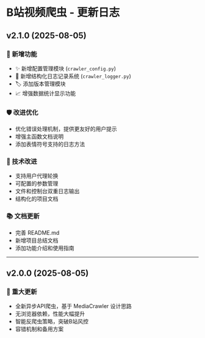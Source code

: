 # B站视频爬虫 - 更新日志

## v2.1.0 (2025-08-05)

### 🎉 新增功能
- ✨ 新增配置管理模块 (`crawler_config.py`)
- 📝 新增结构化日志记录系统 (`crawler_logger.py`)
- 🏷️ 添加版本管理模块
- 📈 增强数据统计显示功能

### 🛡️ 改进优化
- 优化错误处理机制，提供更友好的用户提示
- 增强主函数文档说明
- 添加表情符号支持的日志方法

### 🔧 技术改进
- 支持用户代理轮换
- 可配置的参数管理
- 文件和控制台双重日志输出
- 结构化的项目文档

### 📚 文档更新
- 完善 README.md
- 新增项目总结文档
- 添加功能介绍和使用指南

---

## v2.0.0 (2025-08-05)

### 🌟 重大更新
- 全新异步API爬虫，基于 MediaCrawler 设计思路
- 无浏览器依赖，性能大幅提升
- 智能反爬虫策略，突破B站风控
- 容错机制和备用方案
